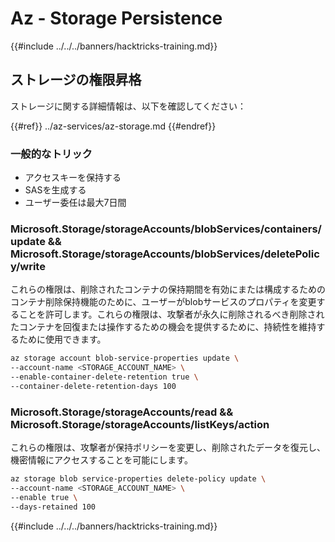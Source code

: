 # Az - Storage Persistence

{{#include ../../../banners/hacktricks-training.md}}

## ストレージの権限昇格

ストレージに関する詳細情報は、以下を確認してください：

{{#ref}}
../az-services/az-storage.md
{{#endref}}

### 一般的なトリック

- アクセスキーを保持する
- SASを生成する
- ユーザー委任は最大7日間

### Microsoft.Storage/storageAccounts/blobServices/containers/update && Microsoft.Storage/storageAccounts/blobServices/deletePolicy/write

これらの権限は、削除されたコンテナの保持期間を有効にまたは構成するためのコンテナ削除保持機能のために、ユーザーがblobサービスのプロパティを変更することを許可します。これらの権限は、攻撃者が永久に削除されるべき削除されたコンテナを回復または操作するための機会を提供するために、持続性を維持するために使用できます。
```bash
az storage account blob-service-properties update \
--account-name <STORAGE_ACCOUNT_NAME> \
--enable-container-delete-retention true \
--container-delete-retention-days 100
```
### Microsoft.Storage/storageAccounts/read && Microsoft.Storage/storageAccounts/listKeys/action

これらの権限は、攻撃者が保持ポリシーを変更し、削除されたデータを復元し、機密情報にアクセスすることを可能にします。
```bash
az storage blob service-properties delete-policy update \
--account-name <STORAGE_ACCOUNT_NAME> \
--enable true \
--days-retained 100
```
{{#include ../../../banners/hacktricks-training.md}}
